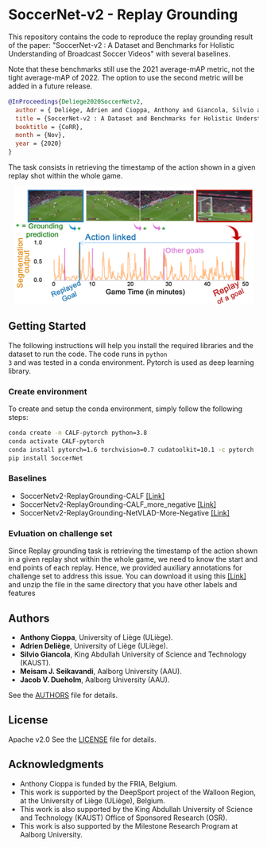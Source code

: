 # SoccerNet-v2 - Replay Grounding

This repository contains the code to reproduce the replay grounding result of the paper: "SoccerNet-v2 : A Dataset and Benchmarks for Holistic Understanding of Broadcast Soccer Videos" with several baselines.

Note that these benchmarks still use the 2021 average-mAP metric, not the tight average-mAP of 2022. The option to use the second metric will be added in a future release.
 
```bibtex
@InProceedings{Deliege2020SoccerNetv2,
  author = { Deliège, Adrien and Cioppa, Anthony and Giancola, Silvio and Seikavandi, Meisam J. and Dueholm, Jacob V. and Nasrollahi, Kamal and Ghanem, Bernard and Moeslund, Thomas B. and Van Droogenbroeck, Marc},
  title = {SoccerNet-v2 : A Dataset and Benchmarks for Holistic Understanding of Broadcast Soccer Videos},
  booktitle = {CoRR},
  month = {Nov},
  year = {2020}
}
```



The task consists in retrieving the timestamp of the action shown in a
given replay shot within the whole game.

<p align="center"><img src="Images/qualitative_replay.png" width="480"></p>


## Getting Started

The following instructions will help you install the required libraries and the dataset to run the code. The code runs in <code>python 3</code> and was tested in a conda environment. Pytorch is used as deep learning library. 


### Create environment

To create and setup the conda environment, simply follow the following steps:

```bash
conda create -n CALF-pytorch python=3.8
conda activate CALF-pytorch
conda install pytorch=1.6 torchvision=0.7 cudatoolkit=10.1 -c pytorch
pip install SoccerNet
```


### Baselines
- SoccerNetv2-ReplayGrounding-CALF [[Link]](SoccerNetv2-ReplayGrounding-CALF)
- SoccerNetv2-ReplayGrounding-CALF_more_negative [[Link]](SoccerNetv2-ReplayGrounding-CALF_more_negative)
- SoccerNetv2-ReplayGrounding-NetVLAD-More-Negative [[Link]](SoccerNetv2-ReplayGrounding-NetVLAD-More-Negative)

### Evluation on challenge set
Since Replay grounding task is retrieving the timestamp of the action shown in a given replay shot within the whole game, we need to know the start and end points of each replay. Hence, we provided auxiliary annotations for challenge set to address this issue. You can download it using this [[Link]](replay_labels_challenge.zip)  and unzip the file in the same directory that you have other labels and features    
## Authors

* **Anthony Cioppa**, University of Liège (ULiège).
* **Adrien Deliège**, University of Liège (ULiège).
* **Silvio Giancola**, King Abdullah University of Science and Technology (KAUST).
* **Meisam J. Seikavandi**,  Aalborg University (AAU).
* **Jacob V. Dueholm**,  Aalborg University (AAU).

See the [AUTHORS](AUTHORS) file for details.


## License

Apache v2.0
See the [LICENSE](LICENSE) file for details.

## Acknowledgments

* Anthony Cioppa is funded by the FRIA, Belgium.
* This work is supported by the DeepSport project of the Walloon Region, at the University of Liège (ULiège), Belgium.
* This work is also supported by the King Abdullah University of Science and Technology (KAUST) Office of Sponsored Research (OSR).
* This work is also supported by the Milestone Research Program at Aalborg University.
